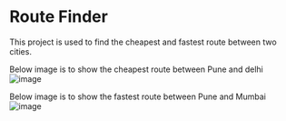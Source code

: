 # Route Finder

This project is used to find the cheapest and fastest route between two cities.

Below image is to show the cheapest route between Pune and delhi
![image]([https://github.com/sparsh1402/Fastest-_Cheapest_-Route/assets/56266450/07b603de-af77-4faf-92be-81bebfffac26](https://github.com/sparsh1402/Fastest-_Cheapest_-Route/blob/main/image.png))

Below image is to show the fastest route between Pune and Mumbai
![image](https://github.com/sparsh1402/Fastest-_Cheapest_-Route/assets/56266450/eae78cd9-6adc-4336-93e2-5ef8d592e6fe)

